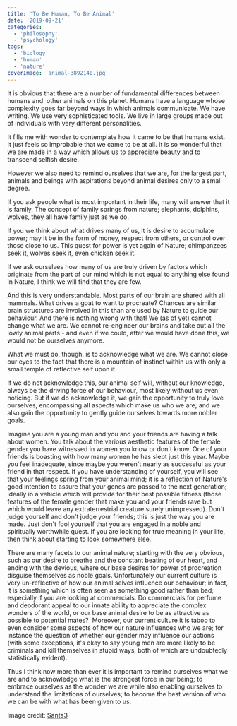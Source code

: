 ```yaml
---
title: 'To Be Human, To Be Animal'
date: '2019-09-21'
categories:
  - 'philosophy'
  - 'psychology'
tags:
  - 'biology'
  - 'human'
  - 'nature'
coverImage: 'animal-3892140.jpg'
---
```


It is obvious that there are a number of fundamental differences between humans and  other animals on this planet. Humans have a language whose complexity goes far beyond ways in which animals communicate. We have writing. We use very sophisticated tools. We live in large groups made out of individuals with very different personalities.

It fills me with wonder to contemplate how it came to be that humans exist. It just feels so improbable that we came to be at all. It is so wonderful that we are made in a way which allows us to appreciate beauty and to transcend selfish desire.

However we also need to remind ourselves that we are, for the largest part, animals and beings with aspirations beyond animal desires only to a small degree.

If you ask people what is most important in their life, many will answer that it is family. The concept of family springs from nature; elephants, dolphins, wolves, they all have family just as we do.

If you we think about what drives many of us, it is desire to accumulate power; may it be in the form of money, respect from others, or control over those close to us. This quest for power is yet again of Nature; chimpanzees seek it, wolves seek it, even chicken seek it.

If we ask ourselves how many of us are truly driven by factors which originate from the part of our mind which is not equal to anything else found in Nature, I think we will find that they are few.

And this is very understandable. Most parts of our brain are shared with all mammals. What drives a goat to want to procreate? Chances are similar brain structures are involved in this than are used by Nature to guide our behaviour. And there is nothing wrong with that! We (as of yet) cannot change what we are. We cannot re-engineer our brains and take out all the lowly animal parts - and even if we could, after we would have done this, we would not be ourselves anymore.

What we must do, though, is to acknowledge what we are. We cannot close our eyes to the fact that there is a mountain of instinct within us with only a small temple of reflective self upon it.

If we do not acknowledge this, our animal self will, without our knowledge, always be the driving force of our behaviour, most likely without us even noticing. But if we do acknowledge it, we gain the opportunity to truly love ourselves, encompassing all aspects which make us who we are; and we also gain the opportunity to gently guide ourselves towards more nobler goals.

Imagine you are a young man and you and your friends are having a talk about women. You talk about the various aesthetic features of the female gender you have witnessed in women you know or don't know. One of your friends is boasting with how many women he has slept just this year. Maybe you feel inadequate, since maybe you weren't nearly as successful as your friend in that respect. If you have understanding of yourself, you will see that your feelings spring from your animal mind; it is a reflection of Nature's good intention to assure that your genes are passed to the next generation; ideally in a vehicle which will provide for their best possible fitness (those features of the female gender that make you and your friends rave but which would leave any extraterrestrial creature surely unimpressed). Don't judge yourself and don't judge your friends; this is just the way you are made. Just don't fool yourself that you are engaged in a noble and spiritually worthwhile quest. If you are looking for true meaning in your life, then think about starting to look somewhere else.

There are many facets to our animal nature; starting with the very obvious, such as our desire to breathe and the constant beating of our heart, and ending with the devious, where our base desires for power of procreation disguise themselves as noble goals. Unfortunately our current culture is very un-reflective of how our animal selves influence our behaviour; in fact, it is something which is often seen as something good rather than bad; especially if you are looking at commercials. Do commercials for perfume and deodorant appeal to our innate ability to appreciate the complex wonders of the world, or our base animal desire to be as attractive as possible to potential mates?  Moreover, our current culture it is taboo to even consider some aspects of how our nature influences who we are; for instance the question of whether our gender may influence our actions (with some exceptions, it's okay to say young men are more likely to be criminals and kill themselves in stupid ways, both of which are undoubtedly statistically evident).

Thus I think now more than ever it is important to remind ourselves what we are and to acknowledge what is the strongest force in our being; to embrace ourselves as the wonder we are while also enabling ourselves to understand the limitations of ourselves; to become the best version of who we can be with what has been given to us.

Image credit: [Santa3](https://pixabay.com/photos/animal-monkey-3892140/)
